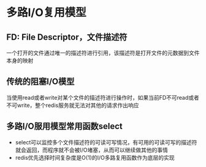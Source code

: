 # 多路I/O复用模型

## FD: File Descriptor，文件描述符

一个打开的文件通过唯一的描述符进行引用，该描述符是打开文件的元数据到文件本身的映射

## 传统的阻塞I/O模型

当使用read或者write对某个文件的描述符进行操作时，如果当前FD不可read或者不可write，整个redis服务就无法对其他的请求作出响应

## 多路I/O服用模型常用函数select

* select可以监控多个文件描述符的可读可写情况，有可用的可读可写的描述符就会返回，而程序就不会被I/O堵塞，从而可以继续做其他的事情
* redis优先选择时间复杂度是O\(1\)的I/O多路复用函数作为底层的实现



